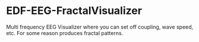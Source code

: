# EDF-EEG-FractalVisualizer
Multi frequency EEG Visualizer where you can set off coupling, wave speed, etc. For some reason produces fractal patterns. 

